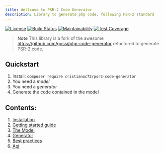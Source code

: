 ```yaml
---
title: Wellcome to PSR-2 Code Generator
description: Library to generate php code, following PSR-2 standard
---
```


[![License](https://img.shields.io/badge/License-Apache%202.0-blue.svg)](https://opensource.org/licenses/Apache-2.0)
[![Build Status](https://travis-ci.org/cristianoc72/psr2-code-generator.svg?branch=master)](https://travis-ci.org/cristianoc72/psr2-code-generator)
[![Maintainability](https://api.codeclimate.com/v1/badges/aa8d57cef69166ace691/maintainability)](https://codeclimate.com/github/cristianoc72/psr2-code-generator/maintainability)
[![Test Coverage](https://api.codeclimate.com/v1/badges/aa8d57cef69166ace691/test_coverage)](https://codeclimate.com/github/cristianoc72/psr2-code-generator/test_coverage)

>**Note** This library is a fork of the awesome https://github.com/gossi/php-code-generator refactored to generate PSR-2 code. 

## Quickstart

1.  Install: `composer require cristianoc72/psr2-code-generator`
2.  You need a *model*
3.  You need a *generator*
4.  Generate the code contained in the model

## Contents:

1. [Installation](installation.html)
2. [Getting started guide](getting-started-html)
3. [The Model](model.html)
3. [Generator](generator.html)
4. [Best practices](best-practices.html)
5. [Api](api.html)
